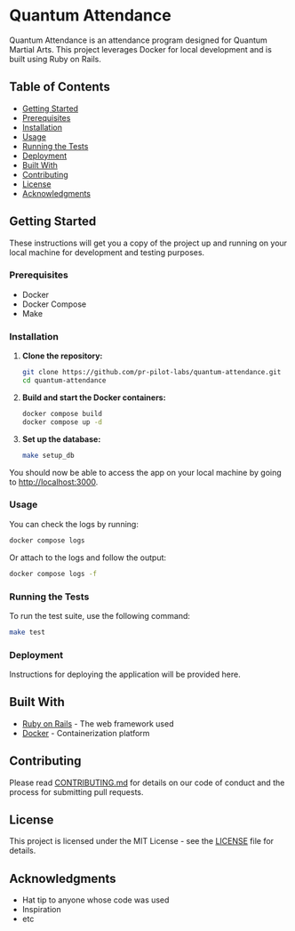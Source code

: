 # Quantum Attendance

Quantum Attendance is an attendance program designed for Quantum Martial Arts. This project leverages Docker for local development and is built using Ruby on Rails.

## Table of Contents

- [Getting Started](#getting-started)
- [Prerequisites](#prerequisites)
- [Installation](#installation)
- [Usage](#usage)
- [Running the Tests](#running-the-tests)
- [Deployment](#deployment)
- [Built With](#built-with)
- [Contributing](#contributing)
- [License](#license)
- [Acknowledgments](#acknowledgments)

## Getting Started

These instructions will get you a copy of the project up and running on your local machine for development and testing purposes.

### Prerequisites

- Docker
- Docker Compose
- Make

### Installation

1. **Clone the repository:**

    ```bash
    git clone https://github.com/pr-pilot-labs/quantum-attendance.git
    cd quantum-attendance
    ```

2. **Build and start the Docker containers:**

    ```bash
    docker compose build
    docker compose up -d
    ```

3. **Set up the database:**

    ```bash
    make setup_db
    ```

You should now be able to access the app on your local machine by going to [http://localhost:3000](http://localhost:3000).

### Usage

You can check the logs by running:

```bash
docker compose logs
```

Or attach to the logs and follow the output:

```bash
docker compose logs -f
```

### Running the Tests

To run the test suite, use the following command:

```bash
make test
```

### Deployment

Instructions for deploying the application will be provided here.

## Built With

- [Ruby on Rails](https://rubyonrails.org/) - The web framework used
- [Docker](https://www.docker.com/) - Containerization platform

## Contributing

Please read [CONTRIBUTING.md](CONTRIBUTING.md) for details on our code of conduct and the process for submitting pull requests.

## License

This project is licensed under the MIT License - see the [LICENSE](LICENSE) file for details.

## Acknowledgments

- Hat tip to anyone whose code was used
- Inspiration
- etc
